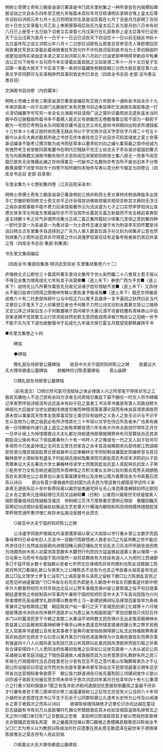 <!-- { "loadSidebar": true } -->
明杨士奇撰士奇有三朝圣谕录已著录是书乃其东里别集之一种所录皆在内阁撰拟碑册诏诰之文自永乐四年至正统九年每篇末具标年月日核诸明实录俱合惟上皇太后尊号诏标曰洪熙元年七月十五日而明宣宗实录是诏实载在七月丁丑是月戊辰朔丁丑则初十日也又实录载七月乙亥上奉册寳尊母后张氏为皇太后乙亥为是月初八日未有初八日已上册至十五日始下诏者又实录载七月戊寅行在礼部奏恭上皇太后尊号巳诏告天下云云戊寅为是月十一日于十一日云巳诏告天下则诏在十一日以前无疑此书标十五日盖传写之误又洪熙元年六月十二日卽位诏欵有云原差去官养官员人等卽便回京毋致重扰军民实录载此篇毋致重扰军民句作不许托故迟延则是书当为士奇初稿临时或更加润饰实录由定本录之耳又如洪熙元年八月初六日谕吏部申明荐举勅自中有亷洁公正句下尙有十五句而今本实录载此篇皆脱之又如宣德二年十一月十五日皇子生诏第一条载大赦天下今实录于第一条则仅载蠲免税粮盐粮三分而大赦反载在第六此类文字异同颇可与实录相叅然其事则皆史所巳具也（四库全书总目·史部·诏令奏议类存目） 

文渊阁书目四卷（内府藏本） 

明杨士竒编士竒有三朝圣谕录巳著录是编前有正统六年题本一通称各书自永乐十九年南京取来一向于左顺门北廊收贮未有完整书目近奉旨移贮文渊阁东阁臣等逐一打点淸切编置字号写完一本总名文渊阁书目请用广运之寳钤识备照庻无遗失盖本当时阁中存记册籍故所载书多不着撰人姓氏又有册数而无卷数惟畧记若干部为一橱若干橱为一号而巳考明自永乐间取南京藏书送北京又命礼部尙书郑赐四出购求所谓锓板十三抄本十七者正统时尙完善无缺此书以千字文排次自天字至徃字凡得二十号五十橱今以永乐大典对勘其所收之书世无传本者徃徃见于此目亦可知其储庋之富士竒等承诏编录不能考订撰次勒为成书而徒草率以塞责较刘向之编七畧荀朂之叙中经诚为有愧然考王肯堂郁冈斋笔麈书在明代巳残缺不完王士祯古夫于亭杂录亦载国初曹贞吉为内阁典籍文渊阁书散失殆尽贞吉检阅见宋椠欧阳修居士集八部无一完者今阅百载巳放失无余惟藉此编之存尙得畧见一代秘书之名数则亦考古所不废也旧本不分卷数黄虞稷下顷堂书目作十四卷不知所据何本殆传写者以意分析今厘定为四卷云（四库全书总目·史部·目录类） 

东里全集九十七卷别集四卷（江苏巡抚采进本） 

明杨士奇撰士奇有三朝圣谕录已著录明初三杨并称而士奇文章特优制诰碑版多出其手仁宗雅好欧阳修文士奇文亦平正纡余得其彷佛故郑瑗井观琐言称其文典则无浮泛之病杂录叙事极平稳不费力后来馆阁著作沿为流派遂为七子之口实然李梦阳诗云宣德文体多浑沦伟哉东里廊庙珍亦不尽没其所长葢其文虽乏新裁而不失古格前辈典型遂主持数十年之风气非偶然也集分正续二篇正集所载较少续集几至倍之其别集四种一卽代言录一为圣谕录一为奏对录一为士奇传志诸文缀于末为附录李东阳怀麓堂诗话曰杨文贞东里集手自选择刻之广东为人窜入数首后其子孙又刻为续集非公意也然则续集乃士奇所自芟弃非尽得意之作以其搜罗较富往往有足备考核者故仍其旧并录之焉（四库全书总目·集部·别集类） 

书东里文集续编后 

（四库全书·集部别集类·明洪武至崇祯·东里集续集卷六十二） 

庐陵杨文贞公即世三十载其所著东里诗文集传于世乆矣然纔二十八巻耳士君子恒以不得见全集为憾焉成化七年秋其子尚寳卿■〈道上禾下〉奉使广西为予言■〈道上禾下〉幼侍先公凡所著作藁皆先兄收兄没诸子姓珍惜秘不发■〈道上禾下〉又忝侍从不能归兹幸归而得之图惟梓传敢以累执事予敬诺焉■〈道上禾下〉既还京师编录成巻六十有二托吏部侍郎叶公与中校正乃以寓予且属序一言予遍阅之跃然曰此当代文章巨公手笔天下之人仰慕想见者也予何敢不力然公诗文旧刻永嘉黄文简公江陵杨文定公序之详矣后生小子何敢置喙于其间嗟乎大羮元酒不资姜桂雅有真味泰山华岳竒峯迭拥不觉其繁玉云行空流丽自然初若无意而能成雨泽被万物此公之冠絶一世予不能不乐为天下道也故敢僣书于后成化九年歳次癸巳夏五月既望吴郡韩雍拜手书



●东里文集卷之十四 

　　碑铭 

　　◆碑铭 

　　赠礼部左侍郎曾公墓碑铭 
　　故亚中大夫宁国府知府陈公之碑 
　　故嘉议大夫大理寺卿虞公墓碑铭 
　　故翰林捡讨陈君墓碑铭 
　　君山庙碑 

　　○赠礼部左侍郎曾公墓碑铭 

　　（前有逸文）□绣烂然可翫可悦赋咏之体必律唐人兴之所至笔不停挥状写之工极其天趣他人不足己尝有余四方求者无间贵贱日集庭下靡不酬应一时文人所作碑碣记序表赞传铭诗赋流布远迩盖未有如子启之富者工书法草书雄放有晋人风致自觧大绅胡光大后独步当世仪貌魁伟襟度坦夷而神情洒落善谭论简而有味良辰清景择胜而游未尝以事废其天性孝友慈厚喜奖拔士类交际有始终之义急人之急无论识与不识平生以及物为心使之临民必有所济惜其仕三十年恒以文学在侍近所及者未广也素有痪疾一日侍朝疾作遽引退上遥见之勑免常朝宣德六年冬疾大作命太医视疗明年正月廿一日卒讣闻上为悼惜赠嘉议大夫礼都左侍郎遣侍郎章敞赐祭命有司营葬给舟还其丧朝臣自公侯尚书以下皆临奠春秋六十有一呜呼人才之难成也一代之文人如子启何可多得而今已矣盖悼惜之无间言云曾氏世家吉之永丰其高祖晞颜宋兵部侍郎江西湖南安抚使元赠武城伯妣萧氏曾祖巽申元应奉翰林文字同知制诰兼国史院编修官与其兄翰林直学士德裕皆有盛名于时妣胡氏祖如珤集贤院司直妣周氏考叔本洪熙初以子启贵赠奉议大夫左春坊大学士兼翰林侍读学士而赠其妣张氏宜人其配钟氏封宜人子男三秬务学力文有志继述甫冠而卒荐绅惜之次积次秉女五钟公铉刘敦会周秀夫胡颛勉高钦夫其壻也公之易箦也以身后事属建安杨公及余杨公既为着葬铭余为书其墓石而系以诗曰 
　　鄫出有夏少康裔曲列启封国为氏去邑为曾适鲁仕郕国圣学述传义亲承素王道统系后十余叶新莽际爰以阖宗徙南避宅旴与吉心洙泗章逢蝉联如栉比欧阳之乡吉之委宋元连绵起禄位天启文运赫昭■〈日制〉公奋而兴属隆世天经煌煌表人瑞彯缨垂组侍廷陛操觚含毫应　帝制岷江茫洋万里势春空澄明云锦丽　重瞳回瞩天容霁纪功述德封金匮操执权衡品文艺宏章大什耀海内朝阳和鸣凤翙翙儒林翘翘拔其萃矜恻焚溺怀惠济惟仁攸存未弘施没奚憾兮此赍志 

　　○故亚中大夫宁国府知府陈公之碑 

　　公讳灌字同故庐陵城北吟溪里儒家祖以章父大缢皆以学行重乡里公主数岁而孤事母孝时已卓卓有巨人志读书一目数行而颖悟绝人族老长□之为延师教之师不能应所求往往引去然益自砥砺向进既冠睹元纲日壤私忧世且乱去习兵法环所居皆良田筑为场圃而树木焉人初莫测其意数年木欝然行列而四方寇盗蜂起遂慕义勇以保障一乡日屯聚士马而号令指麾于其间隐然一良将其教练有方抚绥有道人人为用时江西诸郡多□于寇环其乡数十里独赖以安者七年然志在保境而非有所图利也陈友谅既据江西其将熊天□着强礼致公与俱至九江公睹陈氏不足有为也去之甲辰春太祖高皇帝克武昌公□弘文馆学士罗复仁诣军门上谒高皇帝与语奇之留帐下数□公力陈救乱安民之说悉见听纳遂擢湖广行□书省左右司员外郎是冬入朝改中书省左司都事遂升郎中明年升大都督府经历大将军徐达北征以公赞军事既克泰州留公督筑城之役不旬日竣事　朝廷遣使劳之命総制真州军事丙午春除宁国府知府阶亚中大夫下车首询民隐为兴刘除害增修先圣庙建学礼致师儒以教俊秀士习一新建祀典祠坛及驿馆百废皆举为条格革兼并之俗核欺隐之籍　朝廷取其户帖一事行之天下宣城民田濒江化城等十六圩故堤峻薄遇冲决则水伤禾稼坏道路岁以为患公亲为规画筑堤广厚加旧数倍只伐巨石作水门以时蓄泄民至于今赖之宣歙二水暴溢平地稡数丈民危惧计无出走致巫觋祷神水势益甚公曰巫觋焉知事神躬祷于敬亭山神水患遂息所辖宣城诸邑踵元季之弊岁民租无入官廪率书虗籍公亘有发其事者于是典司者皆忷忷惧得罪公私念此特循故弊弗革耳非始造奸也扬言于众曰吾以某月某日行视邑凛盖俾得为计及期邑廪皆实而弊亦革有强盗四十八人以刼舟麦当死狱已具公听其辞曰此愚民因舟漂抵岸而挺引取之非素有合谋安得四十八人悉同法府佐幕初皆难之后卒如公议坐先取者一人余从减论公风采凝峻讼者至庭词组之下情伪莫遁故人咸畏服而其为治务宽厚崇礼教鲜失所之民三年政化行焉既得代当去百姓耆老壮少皆有恋恋不忍之意代者山东鞠腾霄素负才不让观公所设施叹曰吾徒当守而勿失也是年夏奉命督军饷诣北平民胥悦趍事又明年还京师省台达官相知者争欲荐于　朝公皆力辞遂谒告归省先墓割田三顷建祠堂作义塾以训宗戚子弟居无何被召至京师未命卒于旅次洪武四年某月日也享年四十有七公秉清介之行重义轻利族姻乡?匮乏有急并赴济助间遇朋旧忧患狼狈倒囊周之虽屡不厌非才行兼有者欤子男三廓卓坦孙男三诚谨谦皆称公之后坦尤忠信务义公没将六十年坦介越府长史周君忱求书公平生于石余于公同郡知慕公久遂考长史所为公传及以闻诸乡之君子者叙次之而系以诗曰 
　　猗嗟陈侯瑰玮踔绝才迈羣伦识亦闳达越在童冠巨志嶷嶷有书有剑万众奚敌罹时孔棘众怀兢兢奋庇其乡屹如坚城孱盗弱名掉臂去之天之所兴稽□来归军门之言数臣之忠惟　圣聡明日照海容简其才猷以赞政府匪直禆文亦既辅武宣城名邦寔　帝之畿嘉其恺悌以寄□嫠植之黍稷薅其稂莠民曰陈侯汝予父□仁次为育义以为教民曰陈侯汝时杜召遗惠在民永思无斁遗泽在嗣世率于德猗嗟陈侯惟吉之英吉世有人视此刻铭 

　　○故嘉议大夫大理寺卿虞公墓碑铭 

